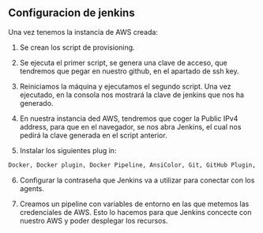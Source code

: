 ## Configuracion de jenkins

Una vez tenemos la instancia de AWS creada:

1. Se crean los script de provisioning. 

2. Se ejecuta el primer script, se genera una clave de acceso, que tendremos que pegar en nuestro github, en el apartado de ssh key.

3. Reiniciamos la máquina y ejecutamos el segundo script.
Una vez ejecutado, en la consola nos mostrará la clave de jenkins que nos ha generado.

4. En nuestra instancia ded AWS, tendremos que coger la Public IPv4 address, para que en el navegador, se nos abra Jenkins, el cual nos pedirá la clave generada en el script anterior.

5. Instalar los siguientes plug in:
```sh
Docker, Docker plugin, Docker Pipeline, AnsiColor, Git, GitHub Plugin, Build Timeout, Job DSL, SSH Agent Plugin, Pipeline, Timestamper, Folders
```    

6. Configurar la contraseña que Jenkins va a utilizar para conectar con los agents.

7. Creamos un pipeline con variables de entorno en las que metemos las credenciales de AWS. Esto lo hacemos para que Jenkins concecte con nuestro AWS y poder desplegar los recursos.
